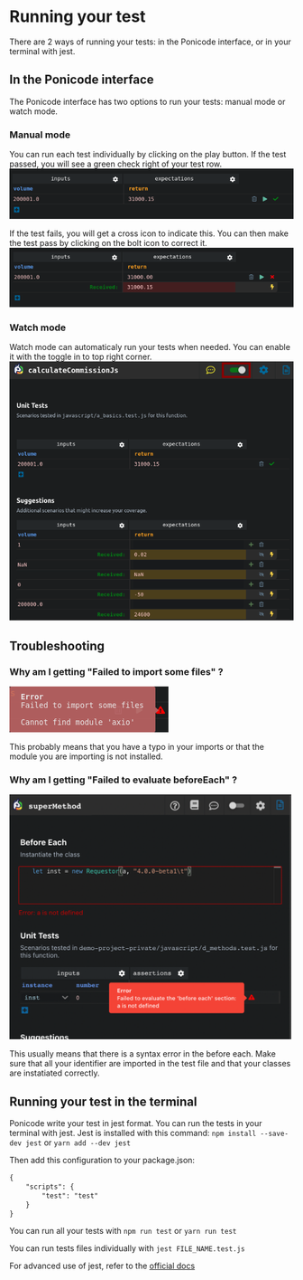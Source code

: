 # Running your test

There are 2 ways of running your tests: in the Ponicode interface, or in your terminal with jest.

## In the Ponicode interface

The Ponicode interface has two options to run your tests: manual mode or watch mode.

### Manual mode

You can run each test individually by clicking on the play button. If the test passed, you will see a green check right of your test row.
![](images/test_case_running_1.png)

If the test fails, you will get a cross icon to indicate this. You can then make the test pass by clicking on the bolt icon to correct it.
![](images/test_case_running_2.png)

### Watch mode

Watch mode can automaticaly run your tests when needed. You can enable it with the toggle in to top right corner.
![](images/test_case_running_3.png)

## Troubleshooting

### Why am I getting "Failed to import some files" ?

![](images/test_case_running_4.png)

This probably means that you have a typo in your imports or that the module you are importing is not installed.

### Why am I getting "Failed to evaluate beforeEach" ?

<p >
    <img src="images/before_each_error.png" alt="ponicode_decorator" width="500"/>
</p>

This usually means that there is a syntax error in the before each.
Make sure that all your identifier are imported in the test file and that your classes are instatiated correctly.

## Running your test in the terminal

Ponicode write your test in jest format. You can run the tests in your terminal with jest.
Jest is installed with this command:
`npm install --save-dev jest`
or
`yarn add --dev jest`

Then add this configuration to your package.json:
```
{
	"scripts": {
		"test": "test"
	}
}
```

You can run all your tests with `npm run test` or `yarn run test`

You can run tests files individually with `jest FILE_NAME.test.js`

For advanced use of jest, refer to the [official docs](https://jestjs.io/docs/getting-started)

